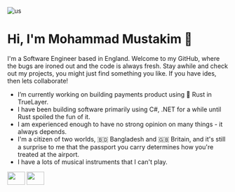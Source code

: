 <!--
**mustakimali/mustakimali** is a ✨ _special_ ✨ repository because its `README.md` (this file) appears on your GitHub profile.

Here are some ideas to get you started:

- 🔭 I’m currently working on ...
- 🌱 I’m currently learning ...
- 👯 I’m looking to collaborate on ...
- 🤔 I’m looking for help with ...
- 💬 Ask me about ...
- 📫 How to reach me: ...
- 😄 Pronouns: ...
- ⚡ Fun fact: ...
-->

![us](https://user-images.githubusercontent.com/1546896/213879923-a31380e6-68c1-413f-970c-6e7b0641c615.png)

# Hi, I'm Mohammad Mustakim 👋

I'm a Software Engineer based in England. Welcome to my GitHub, where the bugs are ironed out and the code is always fresh. Stay awhile and check out my projects, you might just find something you like. If you have ides, then lets collaborate!

- I’m currently working on building payments product using 🦀 Rust in TrueLayer.
- I have been building software primarily using C#, .NET for a while until Rust spoiled the fun of it.
- I am experienced enough to have no strong opinion on many things - it always depends.
- I'm a citizen of two worlds, 🇧🇩 Bangladesh and 🇬🇧 Britain, and it's still a surprise to me that the passport you carry determines how you're treated at the airport.
- I have a lots of musical instruments that I can't play.

<p align="left">
  <a href="https://twitter.com/MustakimAli" target="blank"><img align="center" src="https://cdn.jsdelivr.net/npm/simple-icons@3.0.1/icons/twitter.svg" alt="" height="30" width="40" /></a>
  <a href="https://www.linkedin.com/in/mustakimali" target="blank"><img align="center" src="https://cdn.jsdelivr.net/npm/simple-icons@3.0.1/icons/linkedin.svg" alt="" height="30" width="40" /></a>
</p>
